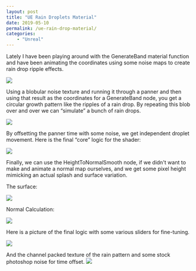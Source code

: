 ```yaml
---
layout: post
title: "UE Rain Droplets Material"
date: 2019-05-10
permalink: /ue-rain-drop-material/
categories:
    - "Unreal"
---
```


Lately I have been playing around with the GenerateBand material function and have been animating the coordinates using some noise maps to create rain drop ripple effects.

<img src="https://media0.giphy.com/media/v1.Y2lkPTc5MGI3NjExZGVsdWo4dTY3eWRtbHhqcXZmd3E2bnVyYjN3YnZocDdueXV4bnhsOCZlcD12MV9pbnRlcm5hbF9naWZfYnlfaWQmY3Q9Zw/CSrquC3M44APXkKIPK/giphy.gif">

Using a blobular noise texture and running it through a panner and then using that result as the coordinates for a GenerateBand node, you get a circular growth pattern like the ripples of a rain drop. By repeating this blob over and over we can “simulate” a bunch of rain drops.

<img src="https://i.imgur.com/YJrDyay.png">

By offsetting the panner time with some noise, we get independent droplet movement. Here is the final “core” logic for the shader:

<img src="https://i.imgur.com/PFCQN4u.png">

Finally, we can use the HeightToNormalSmooth node, if we didn't want to make and animate a normal map ourselves, and we get some pixel height mimicking an actual splash and surface variation.

The surface:

<img src="https://media0.giphy.com/media/v1.Y2lkPTc5MGI3NjExdXVpdmtoazNodHF5Y2M0eG02MnhpYmpsODdqNG1pY2xpdGp0dzE4MiZlcD12MV9pbnRlcm5hbF9naWZfYnlfaWQmY3Q9Zw/cHmJrFmceplPHBY42t/giphy.gif">

Normal Calculation:

<img src="https://i.imgur.com/pCcUdIE.png">


Here is a picture of the final logic with some various sliders for fine-tuning.

<img src="https://i.imgur.com/HArLywM.png">

And the channel packed texture of the rain pattern and some stock photoshop noise for time offset.
<img src="https://i.imgur.com/8Py9oT2.png">
